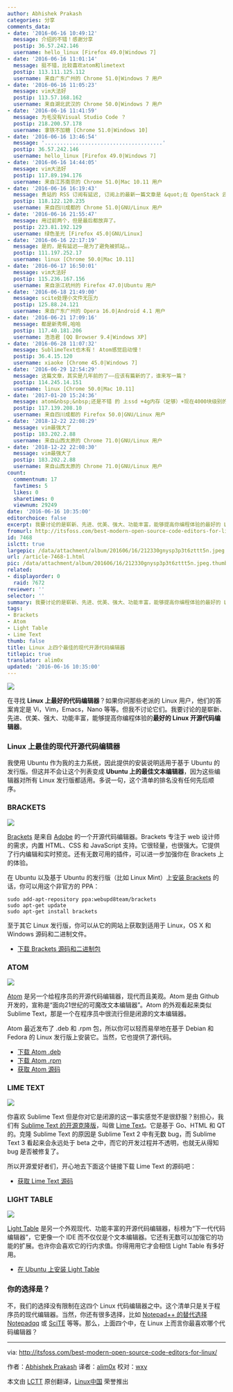 ```yaml
---
author: Abhishek Prakash
categories: 分享
comments_data:
- date: '2016-06-16 10:49:12'
  message: 介绍的不错！感谢分享
  postip: 36.57.242.146
  username: hello_linux [Firefox 49.0|Windows 7]
- date: '2016-06-16 11:01:14'
  message: 挺不错，比较喜欢atom和limetext
  postip: 113.111.125.112
  username: 来自广东广州的 Chrome 51.0|Windows 7 用户
- date: '2016-06-16 11:05:23'
  message: vim大法好
  postip: 113.57.168.162
  username: 来自湖北武汉的 Chrome 50.0|Windows 7 用户
- date: '2016-06-16 11:41:59'
  message: 为毛没有Visual Studio Code ？
  postip: 218.200.57.178
  username: 拿铁不加糖 [Chrome 51.0|Windows 10]
- date: '2016-06-16 13:46:54'
  message: '......................................'
  postip: 36.57.242.146
  username: hello_linux [Firefox 49.0|Windows 7]
- date: '2016-06-16 14:44:05'
  message: vim大法好
  postip: 117.89.194.176
  username: 来自江苏南京的 Chrome 51.0|Mac 10.11 用户
- date: '2016-06-16 16:19:43'
  message: 贵站的 RSS 订阅有延迟, 订阅上的最新一篇文章是 &quot;在 OpenStack 云中测试 Fedora 24 Beta&quot;
  postip: 118.122.120.235
  username: 来自四川成都的 Chrome 51.0|GNU/Linux 用户
- date: '2016-06-16 21:55:47'
  message: 用过前两个，但是最后都放弃了。
  postip: 223.81.192.129
  username: 绿色圣光 [Firefox 45.0|GNU/Linux]
- date: '2016-06-16 22:17:19'
  message: 是的，是有延迟——是为了避免被抓站。。
  postip: 111.197.252.17
  username: linux [Chrome 50.0|Mac 10.11]
- date: '2016-06-17 16:50:01'
  message: vim大法好
  postip: 115.236.167.156
  username: 来自浙江杭州的 Firefox 47.0|Ubuntu 用户
- date: '2016-06-18 21:49:00'
  message: scite处理小文件无压力
  postip: 125.88.24.121
  username: 来自广东广州的 Opera 16.0|Android 4.1 用户
- date: '2016-06-21 17:09:16'
  message: 都是新秀啊,哈哈
  postip: 117.40.181.206
  username: 浩浩君 [QQ Browser 9.4|Windows XP]
- date: '2016-06-28 11:07:32'
  message: SublimeText也木有！ Atom感觉启动慢！
  postip: 36.4.15.120
  username: xiaoke [Chrome 45.0|Windows 7]
- date: '2016-06-29 12:54:29'
  message: 这篇文章，其实是几年前的了——应该有篇新的了，谁来写一篇？
  postip: 114.245.14.151
  username: linux [Chrome 50.0|Mac 10.11]
- date: '2017-01-20 15:24:36'
  message: atom&nbsp;&nbsp;还是不错 的 上ssd +4g内存（足够）+现在4000块级别的笔记本的cpu 流畅到飞
  postip: 117.139.208.10
  username: 来自四川成都的 Firefox 50.0|GNU/Linux 用户
- date: '2018-12-22 22:08:29'
  message: vim最强大了
  postip: 183.202.2.88
  username: 来自山西太原的 Chrome 71.0|GNU/Linux 用户
- date: '2018-12-22 22:08:30'
  message: vim最强大了
  postip: 183.202.2.88
  username: 来自山西太原的 Chrome 71.0|GNU/Linux 用户
count:
  commentnum: 17
  favtimes: 5
  likes: 0
  sharetimes: 0
  viewnum: 29249
date: '2016-06-16 10:35:00'
editorchoice: false
excerpt: 我要讨论的是崭新、先进、优美、强大、功能丰富，能够提高你编程体验的最好的 Linux 开源代码编辑器。
fromurl: http://itsfoss.com/best-modern-open-source-code-editors-for-linux/
id: 7468
islctt: true
largepic: /data/attachment/album/201606/16/212330gnysp3p3t6zttt5n.jpeg
url: /article-7468-1.html
pic: /data/attachment/album/201606/16/212330gnysp3p3t6zttt5n.jpeg.thumb.jpg
related:
- displayorder: 0
  raid: 7672
reviewer: ''
selector: ''
summary: 我要讨论的是崭新、先进、优美、强大、功能丰富，能够提高你编程体验的最好的 Linux 开源代码编辑器。
tags:
- Brackets
- Atom
- Light Table
- Lime Text
thumb: false
title: Linux 上四个最佳的现代开源代码编辑器
titlepic: true
translator: alim0x
updated: '2016-06-16 10:35:00'
---
```


![](/data/attachment/album/201606/16/212330gnysp3p3t6zttt5n.jpeg)


在寻找 **Linux 上最好的代码编辑器**？如果你问那些老派的 Linux 用户，他们的答案肯定是 Vi，Vim，Emacs，Nano 等等。但我不讨论它们。我要讨论的是崭新、先进、优美、强大、功能丰富，能够提高你编程体验的**最好的 Linux 开源代码编辑器**。


### Linux 上最佳的现代开源代码编辑器


我使用 Ubuntu 作为我的主力系统，因此提供的安装说明适用于基于 Ubuntu 的发行版。但这并不会让这个列表变成 **Ubuntu 上的最佳文本编辑器**，因为这些编辑器对所有 Linux 发行版都适用。多说一句，这个清单的排名没有任何先后顺序。


### BRACKETS


![](/data/attachment/album/201606/16/212351in2ez6ew3rzlrg1f.jpeg)


[Brackets](http://brackets.io/) 是来自 [Adobe](http://www.adobe.com/) 的一个开源代码编辑器。Brackets 专注于 web 设计师的需求，内置 HTML、CSS 和 JavaScript 支持。它很轻量，也很强大。它提供了行内编辑和实时预览。还有无数可用的插件，可以进一步加强你在 Brackets 上的体验。


在 Ubuntu 以及基于 Ubuntu 的发行版（比如 Linux Mint）上[安装 Brackets](http://itsfoss.com/install-brackets-ubuntu/) 的话，你可以用这个非官方的 PPA：



```
sudo add-apt-repository ppa:webupd8team/brackets
sudo apt-get update
sudo apt-get install brackets

```

至于其它 Linux 发行版，你可以从它的网站上获取到适用于 Linux，OS X 和 Windows 源码和二进制文件。


* [下载 Brackets 源码和二进制包](https://github.com/adobe/brackets/releases)


### ATOM


![](/data/attachment/album/201606/16/212419okpmmk5w9ummvmup.jpeg)


[Atom](https://atom.io/) 是另一个给程序员的开源代码编辑器，现代而且美观。Atom 是由 Github 开发的，宣称是“面向21世纪的可魔改文本编辑器”。Atom 的外观看起来类似 Sublime Text，那是一个在程序员中很流行但是闭源的文本编辑器。


Atom 最近发布了 .deb 和 .rpm 包，所以你可以轻而易举地在基于 Debian 和 Fedora 的 Linux 发行版上安装它。当然，它也提供了源代码。


* [下载 Atom .deb](https://atom.io/download/deb)
* [下载 Atom .rpm](https://atom.io/download/rpm)
* [获取 Atom 源码](https://github.com/atom/atom/blob/master/docs/build-instructions/linux.md)


### LIME TEXT


![](/data/attachment/album/201606/16/212532ny3yl8i3xw399wee.jpg)


你喜欢 Sublime Text 但是你对它是闭源的这一事实感觉不是很舒服？别担心，我们有 [Sublime Text 的开源克隆版](http://itsfoss.com/lime-text-open-source-alternative/)，叫做 [Lime Text](http://limetext.org/)。它是基于 Go、HTML 和 QT 的。克隆 Sublime Text 的原因是 Sublime Text 2 中有无数 bug，而 Sublime Text 3 看起来会永远处于 beta 之中，而它的开发过程并不透明，也就无从得知 bug 是否被修复了。


所以开源爱好者们，开心地去下面这个链接下载 Lime Text 的源码吧：


* [获取 Lime Text 源码](https://github.com/limetext/lime)


### LIGHT TABLE


![](/data/attachment/album/201606/16/212558idpdpupn3x5msrsz.jpeg)


[Light Table](http://lighttable.com/) 是另一个外观现代、功能丰富的开源代码编辑器，标榜为“下一代代码编辑器”，它更像一个 IDE 而不仅仅是个文本编辑器。它还有无数可以加强它的功能的扩展。也许你会喜欢它的行内求值。你得用用它才会相信 Light Table 有多好用。


* [在 Ubuntu 上安装 Light Table](http://itsfoss.com/install-lighttable-ubuntu/)


### 你的选择是？


不，我们的选择没有限制在这四个 Linux 代码编辑器之中。这个清单只是关于程序员的现代编辑器。当然，你还有很多选择，比如 [Notepad++ 的替代选择 Notepadqq](http://itsfoss.com/notepadqq-notepad-for-linux/) 或 [SciTE](http://itsfoss.com/scite-the-notepad-for-linux/) 等等。那么，上面四个中，在 Linux 上而言你最喜欢哪个代码编辑器？




---


via: <http://itsfoss.com/best-modern-open-source-code-editors-for-linux/>


作者：[Abhishek Prakash](http://itsfoss.com/author/abhishek/) 译者：[alim0x](https://github.com/alim0x) 校对：[wxy](https://github.com/wxy)


本文由 [LCTT](https://github.com/LCTT/TranslateProject) 原创翻译，[Linux中国](https://linux.cn/) 荣誉推出